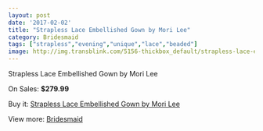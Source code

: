 ```yaml
---
layout: post
date: '2017-02-02'
title: "Strapless Lace Embellished Gown by Mori Lee"
category: Bridesmaid
tags: ["strapless","evening","unique","lace","beaded"]
image: http://img.transblink.com/5156-thickbox_default/strapless-lace-embellished-gown-by-mori-lee.jpg
---
```

Strapless Lace Embellished Gown by Mori Lee

On Sales: **$279.99**
<a href="https://www.transblink.com/en/bridesmaid/1620-strapless-lace-embellished-gown-by-mori-lee.html"><amp-img layout="responsive" width="600" height="600" src="//img.transblink.com/5156-thickbox_default/strapless-lace-embellished-gown-by-mori-lee.jpg" alt="Strapless Lace Embellished Gown by Mori Lee 0" /></a>
<a href="https://www.transblink.com/en/bridesmaid/1620-strapless-lace-embellished-gown-by-mori-lee.html"><amp-img layout="responsive" width="600" height="600" src="//img.transblink.com/5158-thickbox_default/strapless-lace-embellished-gown-by-mori-lee.jpg" alt="Strapless Lace Embellished Gown by Mori Lee 1" /></a>
<a href="https://www.transblink.com/en/bridesmaid/1620-strapless-lace-embellished-gown-by-mori-lee.html"><amp-img layout="responsive" width="600" height="600" src="//img.transblink.com/5157-thickbox_default/strapless-lace-embellished-gown-by-mori-lee.jpg" alt="Strapless Lace Embellished Gown by Mori Lee 2" /></a>

Buy it: [Strapless Lace Embellished Gown by Mori Lee](https://www.transblink.com/en/bridesmaid/1620-strapless-lace-embellished-gown-by-mori-lee.html "Strapless Lace Embellished Gown by Mori Lee")

View more: [Bridesmaid](https://www.transblink.com/en/4-bridesmaid "Bridesmaid")